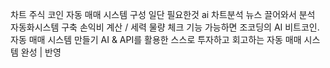   차트 주식 코인
자동 매매 시스템 구성 
일단 필요한것
ai 차트분석 
뉴스 끌어와서 분석
   자동화시스템 구축
손익비 계산 / 세력 물량 체크 기능 가능하면
조코딩의 AI 비트코인.     자동 매매 시스템 만들기
AI & API를 활용한 스스로 투자하고 회고하는 자동 매매 시스템 완성 | 반영


   
             
